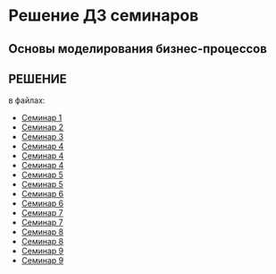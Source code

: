 ﻿# Решение ДЗ семинаров
## Основы моделирования бизнес-процессов


## РЕШЕНИЕ

в файлах:

- [Семинар 1](./seminar1.md)
- [Семинар 2](./seminar2.md)
- [Семинар 3](./decomposition_SC.xlsx)
- [Семинар 4](./seminar4.xlsx)
- [Семинар 4](./seminar4.pdf)
- [Семинар 4](./seminar4.drawio)
- [Семинар 5](./seminar5.pdf)
- [Семинар 5](./seminar5.drawio)
- [Семинар 6](./seminar6.pdf)
- [Семинар 6](./seminar6.drawio)
- [Семинар 7](./seminar7.md)
- [Семинар 7](./seminar7.xlsx)
- [Семинар 8](./seminar8.md)
- [Семинар 8](./seminar8.xlsx)
- [Семинар 9](./seminar9.md)
- [Семинар 9](./seminar9.xlsx)
